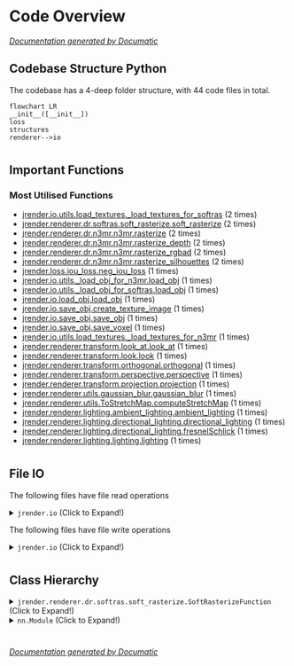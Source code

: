 # Code Overview

[_Documentation generated by Documatic_](https://www.documatic.com)

<!---Documatic-section-Codebase Structure Python-start--->
## Codebase Structure Python

The codebase has a 4-deep folder structure,
                with 44 code files in total.

<!---Documatic-block-system_architecture-start--->
```mermaid
flowchart LR
__init__([__init__])
loss
structures
renderer-->io
```
<!---Documatic-block-system_architecture-end--->

# #
<!---Documatic-section-Codebase Structure Python-end--->

<!---Documatic-section-Important Functions-start--->
## Important Functions

<!---Documatic-block-important_funcs-start--->
<!---Documatic-block-most_used_funcs-start--->
### Most Utilised Functions

* [jrender.io.utils.load_textures._load_textures_for_softras](4-jrender_io.md#jrender.io.utils.load_textures._load_textures_for_softras) (2 times)
* [jrender.renderer.dr.softras.soft_rasterize.soft_rasterize](5-jrender_renderer.md#jrender.renderer.dr.softras.soft_rasterize.soft_rasterize) (2 times)
* [jrender.renderer.dr.n3mr.n3mr.rasterize](5-jrender_renderer.md#jrender.renderer.dr.n3mr.n3mr.rasterize) (2 times)
* [jrender.renderer.dr.n3mr.n3mr.rasterize_depth](5-jrender_renderer.md#jrender.renderer.dr.n3mr.n3mr.rasterize_depth) (2 times)
* [jrender.renderer.dr.n3mr.n3mr.rasterize_rgbad](5-jrender_renderer.md#jrender.renderer.dr.n3mr.n3mr.rasterize_rgbad) (2 times)
* [jrender.renderer.dr.n3mr.n3mr.rasterize_silhouettes](5-jrender_renderer.md#jrender.renderer.dr.n3mr.n3mr.rasterize_silhouettes) (2 times)
* [jrender.loss.iou_loss.neg_iou_loss](3-jrender_loss.md#jrender.loss.iou_loss.neg_iou_loss) (1 times)
* [jrender.io.utils._load_obj_for_n3mr.load_obj](4-jrender_io.md#jrender.io.utils._load_obj_for_n3mr.load_obj) (1 times)
* [jrender.io.utils._load_obj_for_softras.load_obj](4-jrender_io.md#jrender.io.utils._load_obj_for_softras.load_obj) (1 times)
* [jrender.io.load_obj.load_obj](4-jrender_io.md#jrender.io.load_obj.load_obj) (1 times)
* [jrender.io.save_obj.create_texture_image](4-jrender_io.md#jrender.io.save_obj.create_texture_image) (1 times)
* [jrender.io.save_obj.save_obj](4-jrender_io.md#jrender.io.save_obj.save_obj) (1 times)
* [jrender.io.save_obj.save_voxel](4-jrender_io.md#jrender.io.save_obj.save_voxel) (1 times)
* [jrender.io.utils.load_textures._load_textures_for_n3mr](4-jrender_io.md#jrender.io.utils.load_textures._load_textures_for_n3mr) (1 times)
* [jrender.renderer.transform.look_at.look_at](5-jrender_renderer.md#jrender.renderer.transform.look_at.look_at) (1 times)
* [jrender.renderer.transform.look.look](5-jrender_renderer.md#jrender.renderer.transform.look.look) (1 times)
* [jrender.renderer.transform.orthogonal.orthogonal](5-jrender_renderer.md#jrender.renderer.transform.orthogonal.orthogonal) (1 times)
* [jrender.renderer.transform.perspective.perspective](5-jrender_renderer.md#jrender.renderer.transform.perspective.perspective) (1 times)
* [jrender.renderer.transform.projection.projection](5-jrender_renderer.md#jrender.renderer.transform.projection.projection) (1 times)
* [jrender.renderer.utils.gaussian_blur.gaussian_blur](5-jrender_renderer.md#jrender.renderer.utils.gaussian_blur.gaussian_blur) (1 times)
* [jrender.renderer.utils.ToStretchMap.computeStretchMap](5-jrender_renderer.md#jrender.renderer.utils.ToStretchMap.computeStretchMap) (1 times)
* [jrender.renderer.lighting.ambient_lighting.ambient_lighting](5-jrender_renderer.md#jrender.renderer.lighting.ambient_lighting.ambient_lighting) (1 times)
* [jrender.renderer.lighting.directional_lighting.directional_lighting](5-jrender_renderer.md#jrender.renderer.lighting.directional_lighting.directional_lighting) (1 times)
* [jrender.renderer.lighting.directional_lighting.fresnelSchlick](5-jrender_renderer.md#jrender.renderer.lighting.directional_lighting.fresnelSchlick) (1 times)
* [jrender.renderer.lighting.lighting.lighting](5-jrender_renderer.md#jrender.renderer.lighting.lighting.lighting) (1 times)
<!---Documatic-block-most_used_funcs-end--->
<!---Documatic-block-important_funcs-end--->

# #
<!---Documatic-section-Important Functions-end--->

<!---Documatic-section-File IO-start--->
## File IO

<!---Documatic-block-file_io-start--->
The following files have file read operations

<!---Documatic-block-jrender.io-start--->
<details>
	<summary><code>jrender.io</code> (Click to Expand!)</summary>

* jrender.io.utils._load_obj_for_n3mr
* jrender.io.utils._load_obj_for_softras
</details>
<!---Documatic-block-jrender.io-end--->

The following files have file write operations

<!---Documatic-block-jrender.io-start--->
<details>
	<summary><code>jrender.io</code> (Click to Expand!)</summary>

* jrender.io.save_obj
</details>
<!---Documatic-block-jrender.io-end--->
<!---Documatic-block-file_io-end--->

# #
<!---Documatic-section-File IO-end--->

<!---Documatic-section-Class Hierarchy-start--->
## Class Hierarchy

<!---Documatic-block-jrender.renderer.dr.softras.soft_rasterize.SoftRasterizeFunction-start--->
<details>
	<summary><code>jrender.renderer.dr.softras.soft_rasterize.SoftRasterizeFunction</code> (Click to Expand!)</summary>

* jrender.renderer.dr.n3mr.n3mr.RasterizeFunction
* [jrender.renderer.dr.softras.soft_rasterize.SoftRasterizeFunction](5-jrender_renderer.md#jrender.renderer.dr.softras.soft_rasterize.SoftRasterizeFunction)
</details>
<!---Documatic-block-jrender.renderer.dr.softras.soft_rasterize.SoftRasterizeFunction-end--->

<!---Documatic-block-nn.Module-start--->
<details>
	<summary><code>nn.Module</code> (Click to Expand!)</summary>

* jrender.loss.flatten_loss.FlattenLoss
* jrender.loss.laplacian_loss.LaplacianLoss
* jrender.renderer.lighting.lighting.AmbientLighting
* jrender.renderer.lighting.lighting.DirectionalLighting
* jrender.renderer.renderer.Renderer
* jrender.renderer.transform.transform.Look
* jrender.renderer.transform.transform.LookAt
* jrender.renderer.transform.transform.Projection
* jrender.renderer.transform.transform.Transform
</details>
<!---Documatic-block-nn.Module-end--->

# #
<!---Documatic-section-Class Hierarchy-end--->

[_Documentation generated by Documatic_](https://www.documatic.com)